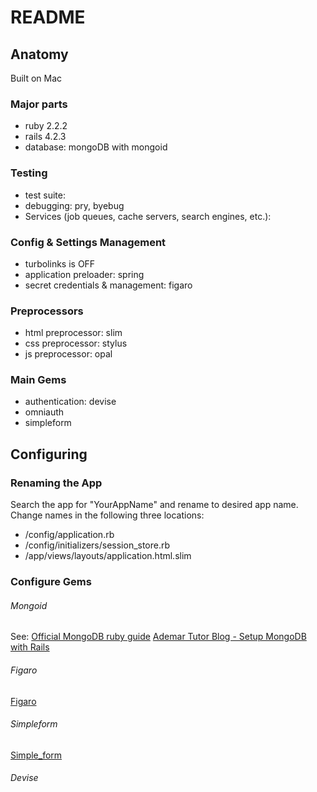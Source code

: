 # README

## Anatomy

Built on Mac

### Major parts
* ruby 2.2.2
* rails 4.2.3
* database: mongoDB with mongoid

### Testing
* test suite: 
* debugging: pry, byebug
* Services (job queues, cache servers, search engines, etc.):

### Config & Settings Management
* turbolinks is OFF
* application preloader: spring
* secret credentials & management: figaro

### Preprocessors
* html preprocessor: slim
* css preprocessor: stylus
* js preprocessor: opal

### Main Gems
* authentication: devise
* omniauth
* simpleform


## Configuring

### Renaming the App

Search the app for "YourAppName" and rename to desired app name. Change names in the following three locations:

* /config/application.rb
* /config/initializers/session_store.rb
* /app/views/layouts/application.html.slim

### Configure Gems

###### Mongoid
See:
[Official MongoDB ruby guide](http://docs.mongodb.org/ecosystem/tutorial/ruby-mongoid-tutorial/#ruby-mongoid-tutorial)
[Ademar Tutor Blog - Setup MongoDB with Rails](http://www.ademartutor.com/setup-mongodb-with-rails/)

###### Figaro
[Figaro](https://github.com/laserlemon/figaro)

###### Simpleform
[Simple_form](https://github.com/plataformatec/simple_form)

###### Devise

